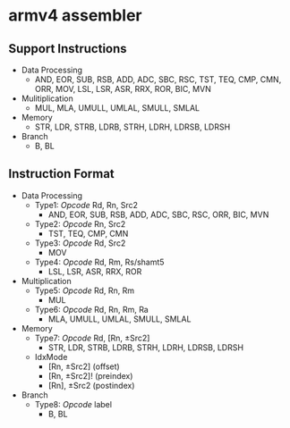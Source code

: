 # armv4 assembler

## Support Instructions

* Data Processing
  * AND, EOR, SUB, RSB, ADD, ADC, SBC, RSC, TST, TEQ, CMP, CMN, ORR, MOV, LSL, LSR, ASR, RRX, ROR, BIC, MVN
* Mulitiplication
  * MUL, MLA, UMULL, UMLAL, SMULL, SMLAL
* Memory
  * STR, LDR, STRB, LDRB, STRH, LDRH, LDRSB, LDRSH
* Branch
  * B, BL

## Instruction Format

* Data Processing
  * Type1: *Opcode* Rd, Rn, Src2
    * AND, EOR, SUB, RSB, ADD, ADC, SBC, RSC, ORR, BIC, MVN
  * Type2: *Opcode* Rn, Src2
    * TST, TEQ, CMP, CMN
  * Type3: *Opcode* Rd, Src2
    * MOV
  * Type4: *Opcode* Rd, Rm, Rs/shamt5
    * LSL, LSR, ASR, RRX, ROR
* Multiplication
  * Type5: *Opcode* Rd, Rn, Rm
    * MUL
  * Type6: *Opcode* Rd, Rn, Rm, Ra
    * MLA, UMULL, UMLAL, SMULL, SMLAL
* Memory
  * Type7: *Opcode* Rd, [Rn, &plusmn;Src2]
    * STR, LDR, STRB, LDRB, STRH, LDRH, LDRSB, LDRSH
  * IdxMode
    * [Rn, &plusmn;Src2] (offset)
    * [Rn, &plusmn;Src2]! (preindex)
    * [Rn], &plusmn;Src2 (postindex)
* Branch
  * Type8: *Opcode* label
    * B, BL
